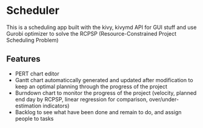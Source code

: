 # Scheduler

This is a scheduling app built with the kivy, kivymd API for GUI stuff and use Gurobi optimizer to solve the RCPSP (Resource-Constrained Project Scheduling Problem)

## Features
- PERT chart editor
- Gantt chart automaticcally generated and updated after modification to keep an optimal planning through the progress of the project
- Burndown chart to monitor the progress of the project (velocity, planned end day by RCPSP, linear regression for comparison, over/under-estimation indicators)
- Backlog to see what have been done and remain to do, and assign people to tasks 

